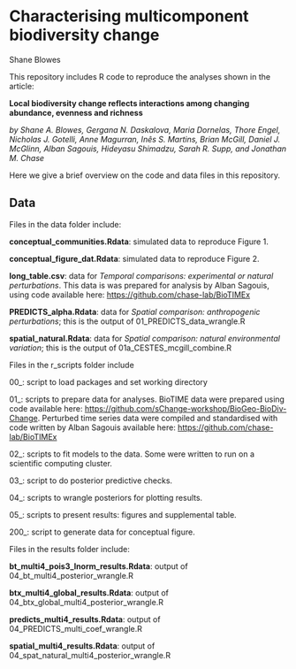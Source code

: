 Characterising multicomponent biodiversity change
================
Shane Blowes

<!-- README.md is generated from README.Rmd. Please edit that file -->
<!-- badges: start -->
<!-- badges: end -->
This repository includes R code to reproduce the analyses shown in the article:

**Local biodiversity change reflects interactions among changing abundance, evenness and richness**

*by Shane A. Blowes, Gergana N. Daskalova, Maria Dornelas, Thore Engel, Nicholas J. Gotelli, Anne Magurran, Inês S. Martins, Brian McGill, Daniel J. McGlinn, Alban Sagouis, Hideyasu Shimadzu, Sarah R. Supp, and Jonathan M. Chase*

Here we give a brief overview on the code and data files in this repository.

Data
----

Files in the data folder include:

**conceptual\_communities.Rdata**: simulated data to reproduce Figure 1.

**conceptual\_figure\_dat.Rdata**: simulated data to reproduce Figure 2.

**long\_table.csv**: data for *Temporal comparisons: experimental or natural perturbations*. This data is was prepared for analysis by Alban Sagouis, using code available here: <https://github.com/chase-lab/BioTIMEx>

**PREDICTS\_alpha.Rdata**: data for *Spatial comparison: anthropogenic perturbations*; this is the output of 01\_PREDICTS\_data\_wrangle.R

**spatial\_natural.Rdata**: data for *Spatial comparison: natural environmental variation*; this is the output of 01a\_CESTES\_mcgill\_combine.R

Files in the r\_scripts folder include

00\_: script to load packages and set working directory

01\_: scripts to prepare data for analyses. BioTIME data were prepared using code available here: <https://github.com/sChange-workshop/BioGeo-BioDiv-Change>. Perturbed time series data were compiled and standardised with code written by Alban Sagouis available here: <https://github.com/chase-lab/BioTIMEx>

02\_: scripts to fit models to the data. Some were written to run on a scientific computing cluster.

03\_: script to do posterior predictive checks.

04\_: scripts to wrangle posteriors for plotting results.

05\_: scripts to present results: figures and supplemental table.

200\_: script to generate data for conceptual figure.

Files in the results folder include:

**bt\_multi4\_pois3\_lnorm\_results.Rdata**: output of 04\_bt\_multi4\_posterior\_wrangle.R

**btx\_multi4\_global\_results.Rdata**: output of 04\_btx\_global\_multi4\_posterior\_wrangle.R

**predicts\_multi4\_results.Rdata**: output of 04\_PREDICTS\_multi\_coef\_wrangle.R

**spatial\_multi4\_results.Rdata**: output of 04\_spat\_natural\_multi4\_posterior\_wrangle.R
